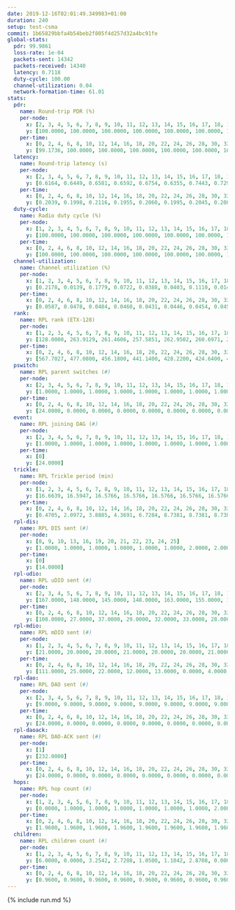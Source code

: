 ```yaml
---
date: 2019-12-16T02:01:49.349983+01:00
duration: 240
setup: test-csma
commit: 1b65829bbfa4b54beb2f805f4d257d32a4bc91fe
global-stats:
  pdr: 99.9861
  loss-rate: 1e-04
  packets-sent: 14342
  packets-received: 14340
  latency: 0.7118
  duty-cycle: 100.00
  channel-utilization: 0.04
  network-formation-time: 61.01
stats:
  pdr:
    name: Round-trip PDR (%)
    per-node:
      x: [2, 3, 4, 5, 6, 7, 8, 9, 10, 11, 12, 13, 14, 15, 16, 17, 18, 19, 20, 21, 22, 23, 24, 25]
      y: [100.0000, 100.0000, 100.0000, 100.0000, 100.0000, 100.0000, 100.0000, 100.0000, 100.0000, 100.0000, 100.0000, 100.0000, 99.8325, 100.0000, 100.0000, 100.0000, 99.8296, 100.0000, 100.0000, 100.0000, 100.0000, 100.0000, 100.0000, 100.0000]
    per-time:
      x: [0, 2, 4, 6, 8, 10, 12, 14, 16, 18, 20, 22, 24, 26, 28, 30, 32, 34, 36, 38, 40, 42, 44, 46, 48, 50, 52, 54, 56, 58, 60, 62, 64, 66, 68, 70, 72, 74, 76, 78, 80, 82, 84, 86, 88, 90, 92, 94, 96, 98, 100, 102, 104, 106, 108, 110, 112, 114, 116, 118, 120, 122, 124, 126, 128, 130, 132, 134, 136, 138, 140, 142, 144, 146, 148, 150, 152, 154, 156, 158, 160, 162, 164, 166, 168, 170, 172, 174, 176, 178, 180, 182, 184, 186, 188, 190, 192, 194, 196, 198, 200, 202, 204, 206, 208, 210, 212, 214, 216, 218, 220, 222, 224, 226, 228, 230, 232, 234, 236, 238, 240]
      y: [99.1736, 100.0000, 100.0000, 100.0000, 100.0000, 100.0000, 100.0000, 100.0000, 100.0000, 100.0000, 100.0000, 100.0000, 100.0000, 100.0000, 100.0000, 100.0000, 100.0000, 100.0000, 100.0000, 100.0000, 100.0000, 100.0000, 100.0000, 100.0000, 100.0000, 100.0000, 100.0000, 100.0000, 100.0000, 100.0000, 100.0000, 100.0000, 100.0000, 100.0000, 100.0000, 100.0000, 100.0000, 100.0000, 100.0000, 100.0000, 100.0000, 100.0000, 100.0000, 100.0000, 100.0000, 100.0000, 100.0000, 100.0000, 100.0000, 100.0000, 100.0000, 100.0000, 100.0000, 100.0000, 100.0000, 100.0000, 100.0000, 100.0000, 100.0000, 100.0000, 100.0000, 100.0000, 100.0000, 100.0000, 100.0000, 100.0000, 100.0000, 100.0000, 100.0000, 100.0000, 100.0000, 100.0000, 100.0000, 100.0000, 100.0000, 100.0000, 100.0000, 100.0000, 100.0000, 100.0000, 100.0000, 100.0000, 100.0000, 100.0000, 100.0000, 100.0000, 100.0000, 100.0000, 99.1667, 100.0000, 100.0000, 100.0000, 100.0000, 100.0000, 100.0000, 100.0000, 100.0000, 100.0000, 100.0000, 100.0000, 100.0000, 100.0000, 100.0000, 100.0000, 100.0000, 100.0000, 100.0000, 100.0000, 100.0000, 100.0000, 100.0000, 100.0000, 100.0000, 100.0000, 100.0000, 100.0000, 100.0000, 100.0000, 100.0000, 100.0000, null]
  latency:
    name: Round-trip latency (s)
    per-node:
      x: [2, 3, 4, 5, 6, 7, 8, 9, 10, 11, 12, 13, 14, 15, 16, 17, 18, 19, 20, 21, 22, 23, 24, 25]
      y: [0.6164, 0.6449, 0.6581, 0.6592, 0.6754, 0.6355, 0.7443, 0.7296, 0.7322, 0.7368, 0.7284, 0.7185, 0.6974, 0.7196, 0.7236, 0.7288, 0.7690, 0.7044, 0.7115, 0.7451, 0.7101, 0.7894, 0.7688, 0.7419]
    per-time:
      x: [0, 2, 4, 6, 8, 10, 12, 14, 16, 18, 20, 22, 24, 26, 28, 30, 32, 34, 36, 38, 40, 42, 44, 46, 48, 50, 52, 54, 56, 58, 60, 62, 64, 66, 68, 70, 72, 74, 76, 78, 80, 82, 84, 86, 88, 90, 92, 94, 96, 98, 100, 102, 104, 106, 108, 110, 112, 114, 116, 118, 120, 122, 124, 126, 128, 130, 132, 134, 136, 138, 140, 142, 144, 146, 148, 150, 152, 154, 156, 158, 160, 162, 164, 166, 168, 170, 172, 174, 176, 178, 180, 182, 184, 186, 188, 190, 192, 194, 196, 198, 200, 202, 204, 206, 208, 210, 212, 214, 216, 218, 220, 222, 224, 226, 228, 230, 232, 234, 236, 238, 240]
      y: [0.2039, 0.1998, 0.2116, 0.1955, 0.2060, 0.1995, 0.2045, 0.2087, 0.1974, 0.1983, 0.1965, 0.1938, 0.1923, 0.1953, 0.2131, 0.1968, 0.2019, 0.1981, 0.2047, 0.2126, 0.1915, 0.1999, 0.1916, 0.1797, 0.2007, 0.1889, 0.1902, 0.1867, 0.1833, 0.1965, 0.1912, 0.1963, 0.1823, 0.1974, 0.1922, 0.2038, 0.1978, 0.1953, 0.2001, 0.1944, 0.2059, 0.2059, 0.2003, 0.1936, 0.2045, 0.1961, 0.1987, 0.2065, 0.2016, 0.2001, 0.1908, 0.1934, 0.5092, 0.9555, 1.0723, 1.0085, 1.0177, 1.0520, 1.0461, 1.0497, 1.0601, 1.0393, 1.1056, 1.0737, 1.0310, 1.1131, 1.0685, 1.0604, 1.1171, 1.1128, 1.0906, 1.1343, 1.0904, 1.0940, 1.0457, 1.0984, 1.1053, 1.1220, 1.1400, 1.0252, 0.9953, 1.0181, 1.0484, 1.0479, 1.1610, 1.1600, 1.1568, 1.1628, 1.1620, 1.1515, 1.1569, 1.1629, 1.1624, 1.1742, 1.1605, 1.1648, 1.1603, 1.1583, 1.1555, 1.1545, 1.1580, 1.1742, 1.1651, 1.1661, 1.1675, 1.1639, 1.1602, 1.1630, 1.1621, 1.1490, 1.1694, 1.1638, 1.1577, 1.1691, 1.1703, 1.1711, 1.1622, 1.1497, 1.1514, 1.1304, null]
  duty-cycle:
    name: Radio duty cycle (%)
    per-node:
      x: [1, 2, 3, 4, 5, 6, 7, 8, 9, 10, 11, 12, 13, 14, 15, 16, 17, 18, 19, 20, 21, 22, 23, 24, 25]
      y: [100.0000, 100.0000, 100.0000, 100.0000, 100.0000, 100.0000, 100.0000, 100.0000, 100.0000, 100.0000, 100.0000, 100.0000, 100.0000, 100.0000, 100.0000, 100.0000, 100.0000, 100.0000, 100.0000, 100.0000, 100.0000, 100.0000, 100.0000, 100.0000, 100.0000]
    per-time:
      x: [0, 2, 4, 6, 8, 10, 12, 14, 16, 18, 20, 22, 24, 26, 28, 30, 32, 34, 36, 38, 40, 42, 44, 46, 48, 50, 52, 54, 56, 58, 60, 62, 64, 66, 68, 70, 72, 74, 76, 78, 80, 82, 84, 86, 88, 90, 92, 94, 96, 98, 100, 102, 104, 106, 108, 110, 112, 114, 116, 118, 120, 122, 124, 126, 128, 130, 132, 134, 136, 138, 140, 142, 144, 146, 148, 150, 152, 154, 156, 158, 160, 162, 164, 166, 168, 170, 172, 174, 176, 178, 180, 182, 184, 186, 188, 190, 192, 194, 196, 198, 200, 202, 204, 206, 208, 210, 212, 214, 216, 218, 220, 222, 224, 226, 228, 230, 232, 234, 236, 238]
      y: [100.0000, 100.0000, 100.0000, 100.0000, 100.0000, 100.0000, 100.0000, 100.0000, 100.0000, 100.0000, 100.0000, 100.0000, 100.0000, 100.0000, 100.0000, 100.0000, 100.0000, 100.0000, 100.0000, 100.0000, 100.0000, 100.0000, 100.0000, 100.0000, 100.0000, 100.0000, 100.0000, 100.0000, 100.0000, 100.0000, 100.0000, 100.0000, 100.0000, 100.0000, 100.0000, 100.0000, 100.0000, 100.0000, 100.0000, 100.0000, 100.0000, 100.0000, 100.0000, 100.0000, 100.0000, 100.0000, 100.0000, 100.0000, 100.0000, 100.0000, 100.0000, 100.0000, 100.0000, 100.0000, 100.0000, 100.0000, 100.0000, 100.0000, 100.0000, 100.0000, 100.0000, 100.0000, 100.0000, 100.0000, 100.0000, 100.0000, 100.0000, 100.0000, 100.0000, 100.0000, 100.0000, 100.0000, 100.0000, 100.0000, 100.0000, 100.0000, 100.0000, 100.0000, 100.0000, 100.0000, 100.0000, 100.0000, 100.0000, 100.0000, 100.0000, 100.0000, 100.0000, 100.0000, 100.0000, 100.0000, 100.0000, 100.0000, 100.0000, 100.0000, 100.0000, 100.0000, 100.0000, 100.0000, 100.0000, 100.0000, 100.0000, 100.0000, 100.0000, 100.0000, 100.0000, 100.0000, 100.0000, 100.0000, 100.0000, 100.0000, 100.0000, 100.0000, 100.0000, 100.0000, 100.0000, 100.0000, 100.0000, 100.0000, 100.0000, 100.0000]
  channel-utilization:
    name: Channel utilization (%)
    per-node:
      x: [1, 2, 3, 4, 5, 6, 7, 8, 9, 10, 11, 12, 13, 14, 15, 16, 17, 18, 19, 20, 21, 22, 23, 24, 25]
      y: [0.2178, 0.0139, 0.1779, 0.0722, 0.0388, 0.0403, 0.1110, 0.0145, 0.0140, 0.0141, 0.0171, 0.0156, 0.0289, 0.0163, 0.0603, 0.0361, 0.0325, 0.0857, 0.0172, 0.0173, 0.0190, 0.0180, 0.0167, 0.0150, 0.0145]
    per-time:
      x: [0, 2, 4, 6, 8, 10, 12, 14, 16, 18, 20, 22, 24, 26, 28, 30, 32, 34, 36, 38, 40, 42, 44, 46, 48, 50, 52, 54, 56, 58, 60, 62, 64, 66, 68, 70, 72, 74, 76, 78, 80, 82, 84, 86, 88, 90, 92, 94, 96, 98, 100, 102, 104, 106, 108, 110, 112, 114, 116, 118, 120, 122, 124, 126, 128, 130, 132, 134, 136, 138, 140, 142, 144, 146, 148, 150, 152, 154, 156, 158, 160, 162, 164, 166, 168, 170, 172, 174, 176, 178, 180, 182, 184, 186, 188, 190, 192, 194, 196, 198, 200, 202, 204, 206, 208, 210, 212, 214, 216, 218, 220, 222, 224, 226, 228, 230, 232, 234, 236, 238]
      y: [0.0587, 0.0478, 0.0484, 0.0460, 0.0431, 0.0446, 0.0454, 0.0459, 0.0438, 0.0452, 0.0435, 0.0431, 0.0374, 0.0478, 0.0502, 0.0461, 0.0454, 0.0436, 0.0432, 0.0478, 0.0417, 0.0467, 0.0437, 0.0445, 0.0401, 0.0452, 0.0416, 0.0419, 0.0478, 0.0449, 0.0448, 0.0474, 0.0419, 0.0436, 0.0445, 0.0467, 0.0447, 0.0462, 0.0441, 0.0456, 0.0455, 0.0488, 0.0483, 0.0525, 0.0444, 0.0437, 0.0443, 0.0489, 0.0496, 0.0454, 0.0442, 0.0446, 0.0447, 0.0455, 0.0441, 0.0459, 0.0480, 0.0539, 0.0472, 0.0476, 0.0466, 0.0427, 0.0443, 0.0444, 0.0470, 0.0459, 0.0445, 0.0453, 0.0448, 0.0417, 0.0441, 0.0478, 0.0451, 0.0452, 0.0463, 0.0437, 0.0479, 0.0446, 0.0434, 0.0447, 0.0431, 0.0430, 0.0432, 0.0438, 0.0436, 0.0481, 0.0445, 0.0423, 0.0434, 0.0432, 0.0418, 0.0432, 0.0454, 0.0410, 0.0494, 0.0461, 0.0487, 0.0417, 0.0391, 0.0466, 0.0419, 0.0462, 0.0415, 0.0461, 0.0451, 0.0435, 0.0431, 0.0435, 0.0444, 0.0460, 0.0424, 0.0440, 0.0414, 0.0471, 0.0466, 0.0441, 0.0478, 0.0410, 0.0419, 0.0388]
  rank:
    name: RPL rank (ETX-128)
    per-node:
      x: [1, 2, 3, 4, 5, 6, 7, 8, 9, 10, 11, 12, 13, 14, 15, 16, 17, 18, 19, 20, 21, 22, 23, 24, 25]
      y: [128.0000, 263.9129, 261.4606, 257.5851, 262.9502, 260.6971, 260.6432, 394.0747, 396.4108, 390.2840, 427.2407, 407.7314, 396.5410, 424.8921, 392.2116, 396.1423, 397.3651, 453.9876, 526.8635, 539.1862, 524.8115, 532.8066, 653.8992, 605.5809, 613.0453]
    per-time:
      x: [0, 2, 4, 6, 8, 10, 12, 14, 16, 18, 20, 22, 24, 26, 28, 30, 32, 34, 36, 38, 40, 42, 44, 46, 48, 50, 52, 54, 56, 58, 60, 62, 64, 66, 68, 70, 72, 74, 76, 78, 80, 82, 84, 86, 88, 90, 92, 94, 96, 98, 100, 102, 104, 106, 108, 110, 112, 114, 116, 118, 120, 122, 124, 126, 128, 130, 132, 134, 136, 138, 140, 142, 144, 146, 148, 150, 152, 154, 156, 158, 160, 162, 164, 166, 168, 170, 172, 174, 176, 178, 180, 182, 184, 186, 188, 190, 192, 194, 196, 198, 200, 202, 204, 206, 208, 210, 212, 214, 216, 218, 220, 222, 224, 226, 228, 230, 232, 234, 236, 238]
      y: [567.7027, 477.0800, 456.1800, 441.1400, 428.2200, 424.6400, 427.0000, 425.2200, 419.6400, 422.6200, 422.7000, 421.8200, 419.9000, 424.9038, 414.8200, 414.5200, 407.5000, 408.6200, 408.8600, 408.4200, 405.8600, 411.1176, 403.9600, 405.5000, 404.6000, 408.7400, 407.5200, 407.4000, 406.7800, 408.9608, 404.0000, 404.6200, 403.5200, 405.4400, 409.9600, 408.3800, 409.1000, 409.3137, 407.0800, 406.7600, 407.3400, 410.0800, 413.4800, 417.5000, 414.0800, 413.3200, 414.3529, 417.3333, 419.1961, 416.0800, 413.2400, 411.3922, 410.5000, 412.5882, 411.0000, 411.1373, 408.0196, 406.0200, 404.7400, 403.5400, 403.0392, 399.7255, 404.3725, 400.1200, 404.2549, 400.5294, 399.6400, 395.6400, 395.9600, 395.7800, 395.1765, 397.4800, 398.6275, 402.6346, 398.5882, 395.9804, 396.8000, 398.3600, 397.5800, 398.8039, 398.3922, 395.0392, 391.7000, 392.6800, 395.4000, 399.3800, 397.5800, 401.0400, 401.6400, 402.2600, 406.0392, 405.8600, 399.6296, 392.6800, 395.2400, 394.2600, 393.0588, 393.7000, 394.4000, 394.1000, 397.8235, 394.8200, 393.2600, 393.8800, 398.3400, 397.7647, 397.0980, 398.0588, 395.6471, 399.0196, 393.7600, 393.3800, 392.3600, 391.5400, 390.7600, 392.0800, 393.7059, 392.7600, 392.7000, 390.2200]
  pswitch:
    name: RPL parent switches (#)
    per-node:
      x: [2, 3, 4, 5, 6, 7, 8, 9, 10, 11, 12, 13, 14, 15, 16, 17, 18, 19, 20, 21, 22, 23, 24, 25]
      y: [1.0000, 1.0000, 1.0000, 1.0000, 1.0000, 1.0000, 1.0000, 1.0000, 3.0000, 1.0000, 2.0000, 4.0000, 1.0000, 1.0000, 6.0000, 1.0000, 2.0000, 9.0000, 7.0000, 4.0000, 3.0000, 8.0000, 1.0000, 3.0000]
    per-time:
      x: [0, 2, 4, 6, 8, 10, 12, 14, 16, 18, 20, 22, 24, 26, 28, 30, 32, 34, 36, 38, 40, 42, 44, 46, 48, 50, 52, 54, 56, 58, 60, 62, 64, 66, 68, 70, 72, 74, 76, 78, 80, 82, 84, 86, 88, 90, 92, 94, 96, 98, 100, 102, 104, 106, 108, 110, 112, 114, 116, 118, 120, 122, 124, 126, 128, 130, 132, 134, 136, 138, 140, 142, 144, 146, 148, 150, 152, 154, 156, 158, 160, 162, 164, 166, 168, 170, 172, 174, 176, 178, 180, 182, 184, 186, 188, 190, 192, 194, 196, 198, 200, 202, 204, 206, 208, 210, 212, 214, 216, 218, 220, 222, 224, 226, 228, 230, 232]
      y: [24.0000, 0.0000, 0.0000, 0.0000, 0.0000, 0.0000, 0.0000, 0.0000, 0.0000, 0.0000, 0.0000, 0.0000, 0.0000, 2.0000, 0.0000, 0.0000, 0.0000, 0.0000, 0.0000, 0.0000, 0.0000, 1.0000, 0.0000, 0.0000, 0.0000, 0.0000, 0.0000, 0.0000, 0.0000, 1.0000, 0.0000, 0.0000, 0.0000, 0.0000, 0.0000, 0.0000, 0.0000, 1.0000, 0.0000, 0.0000, 0.0000, 0.0000, 0.0000, 0.0000, 0.0000, 0.0000, 1.0000, 1.0000, 1.0000, 0.0000, 0.0000, 1.0000, 0.0000, 1.0000, 1.0000, 1.0000, 1.0000, 0.0000, 0.0000, 0.0000, 1.0000, 1.0000, 1.0000, 0.0000, 1.0000, 1.0000, 0.0000, 0.0000, 0.0000, 0.0000, 1.0000, 0.0000, 1.0000, 2.0000, 1.0000, 1.0000, 0.0000, 0.0000, 0.0000, 1.0000, 1.0000, 1.0000, 0.0000, 0.0000, 0.0000, 0.0000, 0.0000, 0.0000, 0.0000, 0.0000, 1.0000, 0.0000, 4.0000, 0.0000, 0.0000, 0.0000, 1.0000, 0.0000, 0.0000, 0.0000, 1.0000, 0.0000, 0.0000, 0.0000, 0.0000, 1.0000, 1.0000, 1.0000, 1.0000, 1.0000, 0.0000, 0.0000, 0.0000, 0.0000, 0.0000, 0.0000, 1.0000]
  event:
    name: RPL joining DAG (#)
    per-node:
      x: [2, 3, 4, 5, 6, 7, 8, 9, 10, 11, 12, 13, 14, 15, 16, 17, 18, 19, 20, 21, 22, 23, 24, 25]
      y: [1.0000, 1.0000, 1.0000, 1.0000, 1.0000, 1.0000, 1.0000, 1.0000, 1.0000, 1.0000, 1.0000, 1.0000, 1.0000, 1.0000, 1.0000, 1.0000, 1.0000, 1.0000, 1.0000, 1.0000, 1.0000, 1.0000, 1.0000, 1.0000]
    per-time:
      x: [0]
      y: [24.0000]
  trickle:
    name: RPL Trickle period (min)
    per-node:
      x: [1, 2, 3, 4, 5, 6, 7, 8, 9, 10, 11, 12, 13, 14, 15, 16, 17, 18, 19, 20, 21, 22, 23, 24, 25]
      y: [16.6639, 16.5947, 16.5766, 16.5766, 16.5766, 16.5766, 16.5766, 16.5766, 16.5392, 16.5829, 16.5392, 16.5792, 16.5418, 16.5302, 16.5392, 16.5494, 16.5392, 16.5341, 16.5606, 16.5457, 16.5368, 16.5329, 16.5563, 16.5248, 16.5374]
    per-time:
      x: [0, 2, 4, 6, 8, 10, 12, 14, 16, 18, 20, 22, 24, 26, 28, 30, 32, 34, 36, 38, 40, 42, 44, 46, 48, 50, 52, 54, 56, 58, 60, 62, 64, 66, 68, 70, 72, 74, 76, 78, 80, 82, 84, 86, 88, 90, 92, 94, 96, 98, 100, 102, 104, 106, 108, 110, 112, 114, 116, 118, 120, 122, 124, 126, 128, 130, 132, 134, 136, 138, 140, 142, 144, 146, 148, 150, 152, 154, 156, 158, 160, 162, 164, 166, 168, 170, 172, 174, 176, 178, 180, 182, 184, 186, 188, 190, 192, 194, 196, 198, 200, 202, 204, 206, 208, 210, 212, 214, 216, 218, 220, 222, 224, 226, 228, 230, 232, 234, 236, 238]
      y: [0.4705, 2.0972, 3.8885, 4.3691, 6.7284, 8.7381, 8.7381, 8.7381, 10.4858, 17.4763, 17.4763, 17.4763, 17.4763, 17.4763, 17.4763, 17.4763, 17.4763, 17.4763, 17.4763, 17.4763, 17.4763, 17.4763, 17.4763, 17.4763, 17.4763, 17.4763, 17.4763, 17.4763, 17.4763, 17.4763, 17.4763, 17.4763, 17.4763, 17.4763, 17.4763, 17.4763, 17.4763, 17.4763, 17.4763, 17.4763, 17.4763, 17.4763, 17.4763, 17.4763, 17.4763, 17.4763, 17.4763, 17.4763, 17.4763, 17.4763, 17.4763, 17.4763, 17.4763, 17.4763, 17.4763, 17.4763, 17.4763, 17.4763, 17.4763, 17.4763, 17.4763, 17.4763, 17.4763, 17.4763, 17.4763, 17.4763, 17.4763, 17.4763, 17.4763, 17.4763, 17.4763, 17.4763, 17.4763, 17.4763, 17.4763, 17.4763, 17.4763, 17.4763, 17.4763, 17.4763, 17.4763, 17.4763, 17.4763, 17.4763, 17.4763, 17.4763, 17.4763, 17.4763, 17.4763, 17.4763, 17.4763, 17.4763, 17.4763, 17.4763, 17.4763, 17.4763, 17.4763, 17.4763, 17.4763, 17.4763, 17.4763, 17.4763, 17.4763, 17.4763, 17.4763, 17.4763, 17.4763, 17.4763, 17.4763, 17.4763, 17.4763, 17.4763, 17.4763, 17.4763, 17.4763, 17.4763, 17.4763, 17.4763, 17.4763, 17.4763]
  rpl-dis:
    name: RPL DIS sent (#)
    per-node:
      x: [8, 9, 10, 13, 16, 19, 20, 21, 22, 23, 24, 25]
      y: [1.0000, 1.0000, 1.0000, 1.0000, 1.0000, 1.0000, 2.0000, 2.0000, 1.0000, 1.0000, 1.0000, 1.0000]
    per-time:
      x: [0]
      y: [14.0000]
  rpl-udio:
    name: RPL uDIO sent (#)
    per-node:
      x: [2, 3, 4, 5, 6, 7, 8, 9, 10, 11, 12, 13, 14, 15, 16, 17, 18, 19, 20, 21, 22, 23, 24, 25]
      y: [167.0000, 148.0000, 145.0000, 148.0000, 163.0000, 155.0000, 161.0000, 165.0000, 172.0000, 168.0000, 171.0000, 168.0000, 166.0000, 161.0000, 161.0000, 165.0000, 162.0000, 169.0000, 165.0000, 166.0000, 162.0000, 166.0000, 171.0000, 160.0000]
    per-time:
      x: [0, 2, 4, 6, 8, 10, 12, 14, 16, 18, 20, 22, 24, 26, 28, 30, 32, 34, 36, 38, 40, 42, 44, 46, 48, 50, 52, 54, 56, 58, 60, 62, 64, 66, 68, 70, 72, 74, 76, 78, 80, 82, 84, 86, 88, 90, 92, 94, 96, 98, 100, 102, 104, 106, 108, 110, 112, 114, 116, 118, 120, 122, 124, 126, 128, 130, 132, 134, 136, 138, 140, 142, 144, 146, 148, 150, 152, 154, 156, 158, 160, 162, 164, 166, 168, 170, 172, 174, 176, 178, 180, 182, 184, 186, 188, 190, 192, 194, 196, 198, 200, 202, 204, 206, 208, 210, 212, 214, 216, 218, 220, 222, 224, 226, 228, 230, 232, 234, 236, 238, 240]
      y: [108.0000, 27.0000, 37.0000, 29.0000, 32.0000, 33.0000, 28.0000, 32.0000, 30.0000, 29.0000, 31.0000, 32.0000, 34.0000, 31.0000, 31.0000, 32.0000, 32.0000, 33.0000, 34.0000, 32.0000, 32.0000, 32.0000, 28.0000, 32.0000, 33.0000, 35.0000, 31.0000, 29.0000, 28.0000, 33.0000, 32.0000, 35.0000, 35.0000, 29.0000, 31.0000, 31.0000, 32.0000, 33.0000, 32.0000, 32.0000, 33.0000, 36.0000, 30.0000, 30.0000, 28.0000, 36.0000, 36.0000, 34.0000, 31.0000, 31.0000, 31.0000, 32.0000, 30.0000, 32.0000, 36.0000, 31.0000, 33.0000, 32.0000, 30.0000, 31.0000, 38.0000, 28.0000, 38.0000, 32.0000, 31.0000, 32.0000, 33.0000, 31.0000, 31.0000, 35.0000, 31.0000, 33.0000, 33.0000, 31.0000, 30.0000, 32.0000, 35.0000, 31.0000, 34.0000, 32.0000, 33.0000, 28.0000, 30.0000, 33.0000, 29.0000, 32.0000, 35.0000, 26.0000, 34.0000, 33.0000, 33.0000, 29.0000, 34.0000, 30.0000, 28.0000, 35.0000, 29.0000, 35.0000, 31.0000, 28.0000, 36.0000, 26.0000, 34.0000, 28.0000, 33.0000, 38.0000, 31.0000, 33.0000, 32.0000, 39.0000, 28.0000, 32.0000, 32.0000, 31.0000, 35.0000, 30.0000, 33.0000, 31.0000, 31.0000, 31.0000, 0.0000]
  rpl-mdio:
    name: RPL mDIO sent (#)
    per-node:
      x: [1, 2, 3, 4, 5, 6, 7, 8, 9, 10, 11, 12, 13, 14, 15, 16, 17, 18, 19, 20, 21, 22, 23, 24, 25]
      y: [21.0000, 20.0000, 20.0000, 21.0000, 20.0000, 20.0000, 21.0000, 20.0000, 20.0000, 20.0000, 21.0000, 21.0000, 22.0000, 21.0000, 21.0000, 21.0000, 21.0000, 22.0000, 20.0000, 20.0000, 20.0000, 21.0000, 20.0000, 20.0000, 20.0000]
    per-time:
      x: [0, 2, 4, 6, 8, 10, 12, 14, 16, 18, 20, 22, 24, 26, 28, 30, 32, 34, 36, 38, 40, 42, 44, 46, 48, 50, 52, 54, 56, 58, 60, 62, 64, 66, 68, 70, 72, 74, 76, 78, 80, 82, 84, 86, 88, 90, 92, 94, 96, 98, 100, 102, 104, 106, 108, 110, 112, 114, 116, 118, 120, 122, 124, 126, 128, 130, 132, 134, 136, 138, 140, 142, 144, 146, 148, 150, 152, 154, 156, 158, 160, 162, 164, 166, 168, 170, 172, 174, 176, 178, 180, 182, 184, 186, 188, 190, 192, 194, 196, 198, 200, 202, 204, 206, 208, 210, 212, 214, 216, 218, 220, 222, 224, 226, 228, 230, 232, 234, 236, 238, 240]
      y: [111.0000, 25.0000, 22.0000, 12.0000, 13.0000, 0.0000, 4.0000, 9.0000, 11.0000, 1.0000, 0.0000, 0.0000, 0.0000, 6.0000, 4.0000, 5.0000, 7.0000, 3.0000, 0.0000, 0.0000, 0.0000, 0.0000, 11.0000, 4.0000, 4.0000, 6.0000, 0.0000, 0.0000, 0.0000, 0.0000, 2.0000, 8.0000, 3.0000, 6.0000, 6.0000, 0.0000, 0.0000, 0.0000, 0.0000, 3.0000, 6.0000, 7.0000, 4.0000, 5.0000, 0.0000, 0.0000, 0.0000, 0.0000, 6.0000, 5.0000, 3.0000, 4.0000, 7.0000, 0.0000, 0.0000, 0.0000, 1.0000, 7.0000, 4.0000, 10.0000, 3.0000, 0.0000, 0.0000, 0.0000, 0.0000, 0.0000, 4.0000, 5.0000, 7.0000, 9.0000, 0.0000, 0.0000, 0.0000, 0.0000, 4.0000, 5.0000, 5.0000, 7.0000, 4.0000, 0.0000, 0.0000, 0.0000, 0.0000, 4.0000, 13.0000, 3.0000, 2.0000, 3.0000, 0.0000, 0.0000, 0.0000, 1.0000, 4.0000, 2.0000, 5.0000, 12.0000, 1.0000, 0.0000, 0.0000, 0.0000, 2.0000, 4.0000, 6.0000, 5.0000, 8.0000, 0.0000, 0.0000, 0.0000, 0.0000, 2.0000, 10.0000, 5.0000, 4.0000, 4.0000, 0.0000, 0.0000, 0.0000, 0.0000, 2.0000, 3.0000, 1.0000]
  rpl-dao:
    name: RPL DAO sent (#)
    per-node:
      x: [2, 3, 4, 5, 6, 7, 8, 9, 10, 11, 12, 13, 14, 15, 16, 17, 18, 19, 20, 21, 22, 23, 24, 25]
      y: [9.0000, 9.0000, 9.0000, 9.0000, 9.0000, 9.0000, 9.0000, 9.0000, 9.0000, 9.0000, 10.0000, 11.0000, 9.0000, 9.0000, 10.0000, 9.0000, 9.0000, 13.0000, 11.0000, 10.0000, 9.0000, 12.0000, 9.0000, 11.0000]
    per-time:
      x: [0, 2, 4, 6, 8, 10, 12, 14, 16, 18, 20, 22, 24, 26, 28, 30, 32, 34, 36, 38, 40, 42, 44, 46, 48, 50, 52, 54, 56, 58, 60, 62, 64, 66, 68, 70, 72, 74, 76, 78, 80, 82, 84, 86, 88, 90, 92, 94, 96, 98, 100, 102, 104, 106, 108, 110, 112, 114, 116, 118, 120, 122, 124, 126, 128, 130, 132, 134, 136, 138, 140, 142, 144, 146, 148, 150, 152, 154, 156, 158, 160, 162, 164, 166, 168, 170, 172, 174, 176, 178, 180, 182, 184, 186, 188, 190, 192, 194, 196, 198, 200, 202, 204, 206, 208, 210, 212, 214, 216, 218, 220, 222, 224, 226, 228, 230, 232, 234, 236, 238]
      y: [24.0000, 0.0000, 0.0000, 0.0000, 0.0000, 0.0000, 0.0000, 0.0000, 0.0000, 0.0000, 0.0000, 0.0000, 0.0000, 2.0000, 22.0000, 0.0000, 0.0000, 0.0000, 0.0000, 0.0000, 0.0000, 1.0000, 0.0000, 0.0000, 0.0000, 0.0000, 0.0000, 0.0000, 21.0000, 3.0000, 0.0000, 0.0000, 0.0000, 0.0000, 0.0000, 0.0000, 0.0000, 1.0000, 0.0000, 0.0000, 0.0000, 0.0000, 13.0000, 10.0000, 0.0000, 0.0000, 1.0000, 1.0000, 1.0000, 0.0000, 0.0000, 2.0000, 0.0000, 1.0000, 1.0000, 0.0000, 11.0000, 7.0000, 0.0000, 0.0000, 2.0000, 1.0000, 3.0000, 0.0000, 1.0000, 1.0000, 1.0000, 1.0000, 1.0000, 0.0000, 5.0000, 9.0000, 2.0000, 2.0000, 1.0000, 3.0000, 1.0000, 0.0000, 0.0000, 1.0000, 2.0000, 2.0000, 0.0000, 0.0000, 2.0000, 10.0000, 2.0000, 0.0000, 1.0000, 2.0000, 3.0000, 0.0000, 4.0000, 0.0000, 2.0000, 1.0000, 1.0000, 0.0000, 0.0000, 9.0000, 5.0000, 0.0000, 0.0000, 0.0000, 1.0000, 2.0000, 4.0000, 1.0000, 2.0000, 2.0000, 0.0000, 0.0000, 0.0000, 7.0000, 6.0000, 0.0000, 1.0000, 0.0000, 1.0000, 2.0000]
  rpl-daoack:
    name: RPL DAO-ACK sent (#)
    per-node:
      x: [1]
      y: [232.0000]
    per-time:
      x: [0, 2, 4, 6, 8, 10, 12, 14, 16, 18, 20, 22, 24, 26, 28, 30, 32, 34, 36, 38, 40, 42, 44, 46, 48, 50, 52, 54, 56, 58, 60, 62, 64, 66, 68, 70, 72, 74, 76, 78, 80, 82, 84, 86, 88, 90, 92, 94, 96, 98, 100, 102, 104, 106, 108, 110, 112, 114, 116, 118, 120, 122, 124, 126, 128, 130, 132, 134, 136, 138, 140, 142, 144, 146, 148, 150, 152, 154, 156, 158, 160, 162, 164, 166, 168, 170, 172, 174, 176, 178, 180, 182, 184, 186, 188, 190, 192, 194, 196, 198, 200, 202, 204, 206, 208, 210, 212, 214, 216, 218, 220, 222, 224, 226, 228, 230, 232, 234, 236, 238]
      y: [24.0000, 0.0000, 0.0000, 0.0000, 0.0000, 0.0000, 0.0000, 0.0000, 0.0000, 0.0000, 0.0000, 0.0000, 0.0000, 2.0000, 22.0000, 0.0000, 0.0000, 0.0000, 0.0000, 0.0000, 0.0000, 1.0000, 0.0000, 0.0000, 0.0000, 0.0000, 0.0000, 0.0000, 21.0000, 3.0000, 0.0000, 0.0000, 0.0000, 0.0000, 0.0000, 0.0000, 0.0000, 1.0000, 0.0000, 0.0000, 0.0000, 0.0000, 13.0000, 10.0000, 0.0000, 0.0000, 1.0000, 1.0000, 1.0000, 0.0000, 0.0000, 2.0000, 0.0000, 1.0000, 1.0000, 1.0000, 10.0000, 7.0000, 0.0000, 0.0000, 2.0000, 1.0000, 3.0000, 0.0000, 1.0000, 1.0000, 1.0000, 1.0000, 1.0000, 0.0000, 5.0000, 9.0000, 2.0000, 2.0000, 1.0000, 3.0000, 1.0000, 0.0000, 0.0000, 1.0000, 2.0000, 2.0000, 0.0000, 0.0000, 2.0000, 10.0000, 2.0000, 0.0000, 1.0000, 2.0000, 3.0000, 0.0000, 4.0000, 0.0000, 1.0000, 2.0000, 1.0000, 0.0000, 0.0000, 9.0000, 5.0000, 0.0000, 0.0000, 0.0000, 1.0000, 2.0000, 4.0000, 1.0000, 2.0000, 2.0000, 0.0000, 0.0000, 0.0000, 7.0000, 6.0000, 0.0000, 1.0000, 0.0000, 1.0000, 2.0000]
  hops:
    name: RPL hop count (#)
    per-node:
      x: [1, 2, 3, 4, 5, 6, 7, 8, 9, 10, 11, 12, 13, 14, 15, 16, 17, 18, 19, 20, 21, 22, 23, 24, 25]
      y: [0.0000, 1.0000, 1.0000, 1.0000, 1.0000, 1.0000, 1.0000, 2.0000, 2.0000, 2.0000, 2.0000, 2.0000, 2.0000, 2.0000, 2.0000, 2.0000, 2.0000, 2.0000, 3.0000, 3.0000, 3.0000, 3.0000, 3.4875, 3.0000, 3.1250]
    per-time:
      x: [0, 2, 4, 6, 8, 10, 12, 14, 16, 18, 20, 22, 24, 26, 28, 30, 32, 34, 36, 38, 40, 42, 44, 46, 48, 50, 52, 54, 56, 58, 60, 62, 64, 66, 68, 70, 72, 74, 76, 78, 80, 82, 84, 86, 88, 90, 92, 94, 96, 98, 100, 102, 104, 106, 108, 110, 112, 114, 116, 118, 120, 122, 124, 126, 128, 130, 132, 134, 136, 138, 140, 142, 144, 146, 148, 150, 152, 154, 156, 158, 160, 162, 164, 166, 168, 170, 172, 174, 176, 178, 180, 182, 184, 186, 188, 190, 192, 194, 196, 198, 200, 202, 204, 206, 208, 210, 212, 214, 216, 218, 220, 222, 224, 226, 228, 230, 232, 234, 236, 238]
      y: [1.9600, 1.9600, 1.9600, 1.9600, 1.9600, 1.9600, 1.9600, 1.9600, 1.9600, 1.9600, 1.9600, 1.9600, 1.9600, 1.9800, 2.0000, 2.0000, 2.0000, 2.0000, 2.0000, 2.0000, 2.0000, 1.9600, 1.9600, 1.9600, 1.9600, 1.9600, 1.9600, 1.9600, 1.9600, 2.0000, 2.0000, 2.0000, 2.0000, 2.0000, 2.0000, 2.0000, 2.0000, 2.0000, 2.0000, 2.0000, 2.0000, 2.0000, 2.0000, 2.0000, 2.0000, 2.0000, 2.0000, 2.0200, 2.0400, 2.0400, 2.0400, 2.0400, 2.0400, 2.0400, 2.0400, 2.0400, 2.0400, 2.0400, 2.0400, 2.0400, 2.0400, 2.0400, 2.0200, 2.0000, 2.0000, 2.0000, 2.0000, 2.0000, 2.0000, 2.0000, 2.0000, 2.0000, 2.0000, 2.0000, 2.0000, 2.0000, 2.0000, 2.0000, 2.0000, 2.0000, 1.9600, 1.9600, 1.9600, 1.9600, 1.9600, 1.9600, 1.9600, 1.9600, 1.9600, 1.9600, 1.9600, 1.9600, 1.9600, 1.9600, 1.9600, 1.9600, 1.9600, 1.9600, 1.9600, 1.9600, 1.9600, 1.9600, 1.9600, 1.9600, 1.9600, 1.9600, 1.9600, 1.9600, 1.9600, 1.9600, 1.9600, 1.9600, 1.9600, 1.9600, 1.9600, 1.9600, 1.9600, 1.9600, 1.9600, 1.9600]
  children:
    name: RPL children count (#)
    per-node:
      x: [1, 2, 3, 4, 5, 6, 7, 8, 9, 10, 11, 12, 13, 14, 15, 16, 17, 18, 19, 20, 21, 22, 23, 24, 25]
      y: [6.0000, 0.0000, 3.2542, 2.7208, 1.0500, 1.1042, 2.8708, 0.0000, 0.0000, 0.0000, 0.0000, 0.0000, 0.5875, 0.0000, 1.7125, 0.9292, 0.6583, 2.5000, 0.1250, 0.1333, 0.2208, 0.1333, 0.0000, 0.0000, 0.0000]
    per-time:
      x: [0, 2, 4, 6, 8, 10, 12, 14, 16, 18, 20, 22, 24, 26, 28, 30, 32, 34, 36, 38, 40, 42, 44, 46, 48, 50, 52, 54, 56, 58, 60, 62, 64, 66, 68, 70, 72, 74, 76, 78, 80, 82, 84, 86, 88, 90, 92, 94, 96, 98, 100, 102, 104, 106, 108, 110, 112, 114, 116, 118, 120, 122, 124, 126, 128, 130, 132, 134, 136, 138, 140, 142, 144, 146, 148, 150, 152, 154, 156, 158, 160, 162, 164, 166, 168, 170, 172, 174, 176, 178, 180, 182, 184, 186, 188, 190, 192, 194, 196, 198, 200, 202, 204, 206, 208, 210, 212, 214, 216, 218, 220, 222, 224, 226, 228, 230, 232, 234, 236, 238]
      y: [0.9600, 0.9600, 0.9600, 0.9600, 0.9600, 0.9600, 0.9600, 0.9600, 0.9600, 0.9600, 0.9600, 0.9600, 0.9600, 0.9600, 0.9600, 0.9600, 0.9600, 0.9600, 0.9600, 0.9600, 0.9600, 0.9600, 0.9600, 0.9600, 0.9600, 0.9600, 0.9600, 0.9600, 0.9600, 0.9600, 0.9600, 0.9600, 0.9600, 0.9600, 0.9600, 0.9600, 0.9600, 0.9600, 0.9600, 0.9600, 0.9600, 0.9600, 0.9600, 0.9600, 0.9600, 0.9600, 0.9600, 0.9600, 0.9600, 0.9600, 0.9600, 0.9600, 0.9600, 0.9600, 0.9600, 0.9600, 0.9600, 0.9600, 0.9600, 0.9600, 0.9600, 0.9600, 0.9600, 0.9600, 0.9600, 0.9600, 0.9600, 0.9600, 0.9600, 0.9600, 0.9600, 0.9600, 0.9600, 0.9600, 0.9600, 0.9600, 0.9600, 0.9600, 0.9600, 0.9600, 0.9600, 0.9600, 0.9600, 0.9600, 0.9600, 0.9600, 0.9600, 0.9600, 0.9600, 0.9600, 0.9600, 0.9600, 0.9600, 0.9600, 0.9600, 0.9600, 0.9600, 0.9600, 0.9600, 0.9600, 0.9600, 0.9600, 0.9600, 0.9600, 0.9600, 0.9600, 0.9600, 0.9600, 0.9600, 0.9600, 0.9600, 0.9600, 0.9600, 0.9600, 0.9600, 0.9600, 0.9600, 0.9600, 0.9600, 0.9600]
---
```


{% include run.md %}
